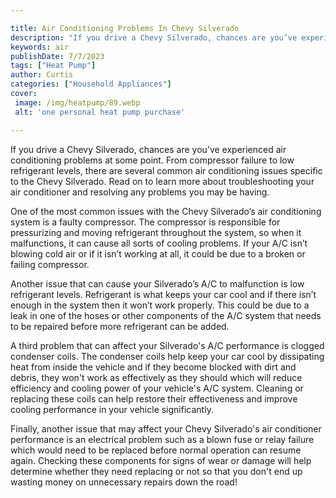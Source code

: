 ```yaml
---

title: Air Conditioning Problems In Chevy Silverado
description: "If you drive a Chevy Silverado, chances are you’ve experienced air conditioning problems at some point. From compressor failure to...see more detail"
keywords: air
publishDate: 7/7/2023
tags: ["Heat Pump"]
author: Curtis
categories: ["Household Appliances"]
cover: 
 image: /img/heatpump/89.webp
 alt: 'one personal heat pump purchase'

---
```


If you drive a Chevy Silverado, chances are you’ve experienced air conditioning problems at some point. From compressor failure to low refrigerant levels, there are several common air conditioning issues specific to the Chevy Silverado. Read on to learn more about troubleshooting your air conditioner and resolving any problems you may be having. 

One of the most common issues with the Chevy Silverado’s air conditioning system is a faulty compressor. The compressor is responsible for pressurizing and moving refrigerant throughout the system, so when it malfunctions, it can cause all sorts of cooling problems. If your A/C isn’t blowing cold air or if it isn’t working at all, it could be due to a broken or failing compressor. 

Another issue that can cause your Silverado’s A/C to malfunction is low refrigerant levels. Refrigerant is what keeps your car cool and if there isn’t enough in the system then it won’t work properly. This could be due to a leak in one of the hoses or other components of the A/C system that needs to be repaired before more refrigerant can be added. 

A third problem that can affect your Silverado's A/C performance is clogged condenser coils. The condenser coils help keep your car cool by dissipating heat from inside the vehicle and if they become blocked with dirt and debris, they won't work as effectively as they should which will reduce efficiency and cooling power of your vehicle's A/C system. Cleaning or replacing these coils can help restore their effectiveness and improve cooling performance in your vehicle significantly. 

Finally, another issue that may affect your Chevy Silverado's air conditioner performance is an electrical problem such as a blown fuse or relay failure which would need to be replaced before normal operation can resume again. Checking these components for signs of wear or damage will help determine whether they need replacing or not so that you don't end up wasting money on unnecessary repairs down the road!
